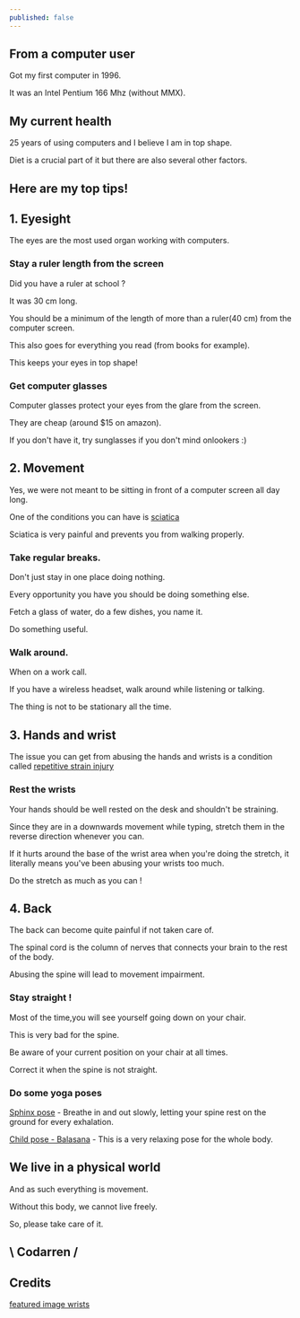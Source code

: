 ```yaml
---
published: false
---
```

## From a computer user

Got my first computer in 1996.

It was an Intel Pentium 166 Mhz (without MMX).

## My current health

25 years of using computers and I believe I am in top shape.

Diet is a crucial part of it but there are also several other factors.


## Here are my top tips!
## 1. Eyesight
The eyes are the most used organ working with computers.

### Stay a ruler length from the screen
Did you have a ruler at school ?

It was 30 cm long.

You should be a minimum of the length of more than a ruler(40 cm) from the computer screen.

This also goes for everything you read (from books for example).

This keeps your eyes in top shape!

### Get computer glasses
Computer glasses protect your eyes from the glare from the screen.

They are cheap (around $15 on amazon).

If you don't have it, try sunglasses if you don't mind onlookers :)

## 2. Movement
Yes, we were not meant to be sitting in front of a computer screen all day long.

One of the conditions you can have is [sciatica](https://www.mayoclinic.org/diseases-conditions/sciatica/symptoms-causes/syc-20377435)

Sciatica is very painful and prevents you from walking properly.

### Take regular breaks.

Don't just stay in one place doing nothing.

Every opportunity you have you should be doing something else.

Fetch a glass of water, do a few dishes, you name it.

Do something useful.

### Walk around.

When on a work call.

If you have a wireless headset, walk around while listening or talking.

The thing is not to be stationary all the time.


## 3. Hands and wrist
The issue you can get from abusing the hands and wrists is a condition called [repetitive strain injury](https://www.nhs.uk/conditions/repetitive-strain-injury-rsi/)

### Rest the wrists
Your hands should be well rested on the desk and shouldn't be straining.

Since they are in a downwards movement while typing, stretch them in the reverse direction
whenever you can.

If it hurts around the base of the wrist area when you're doing the stretch, 
it literally means you've been abusing your wrists too much.

Do the stretch as much as you can !

## 4. Back
The back can become quite painful if not taken care of.

The spinal cord is the column of nerves that connects your brain to the rest of the body.

Abusing the spine will lead to movement impairment.

### Stay straight !
Most of the time,you will see yourself going down on your chair.

This is very bad for the spine.

Be aware of your current position on your chair at all times.

Correct it when the spine is not straight.


### Do some yoga poses
[Sphinx pose](https://www.yogajournal.com/poses/sphinx-pose/) - Breathe in and out slowly, letting your spine rest on the ground for every exhalation.

[Child pose - Balasana](https://www.yogajournal.com/poses/child-s-pose/) - This is a very relaxing pose for the whole body.



## We live in a physical world
And as such everything is movement.

Without this body, we cannot live freely.

So, please take care of it.

## \ Codarren /

## Credits
[featured image wrists](https://www.highspeedtraining.co.uk/hub/wp-content/uploads/2015/06/achy-wrists.jpg)